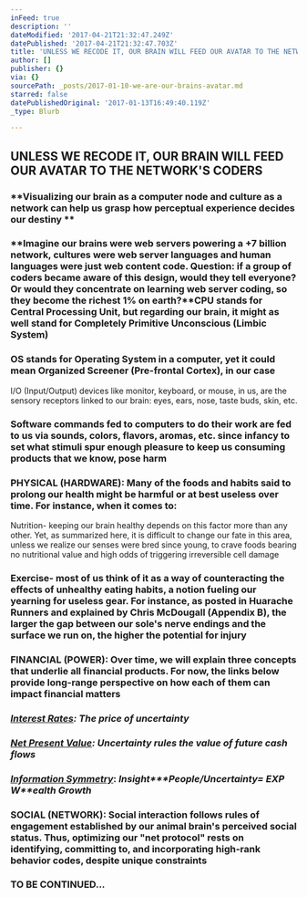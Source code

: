 ```yaml
---
inFeed: true
description: ''
dateModified: '2017-04-21T21:32:47.249Z'
datePublished: '2017-04-21T21:32:47.703Z'
title: 'UNLESS WE RECODE IT, OUR BRAIN WILL FEED OUR AVATAR TO THE NETWORK’S CODERS'
author: []
publisher: {}
via: {}
sourcePath: _posts/2017-01-10-we-are-our-brains-avatar.md
starred: false
datePublishedOriginal: '2017-01-13T16:49:40.119Z'
_type: Blurb

---
```

## **UNLESS WE RECODE IT, OUR BRAIN WILL FEED OUR AVATAR TO THE NETWORK'S CODERS**

### **Visualizing our brain as a computer node and culture as a network can help us grasp how perceptual experience decides our destiny **

### **Imagine our brains were web servers powering a +7 billion network, cultures were web server languages and human languages were just web content code. Question: if a group of coders became aware of this design, would they tell everyone? Or would they concentrate on learning web server coding, so they become the richest 1% on earth?****CPU** stands for Central Processing Unit, but regarding our brain, it might as well stand for Completely Primitive Unconscious (Limbic System) 

### **OS** stands for Operating System in a computer, yet it could mean Organized Screener (Pre-frontal Cortex), in our case 
I/O (Input/Output) devices like monitor, keyboard, or mouse, in us, are the sensory receptors linked to our brain: eyes, ears, nose, taste buds, skin, etc.

### Software commands fed to computers to do their work are fed to us via sounds, colors, flavors, aromas, etc. since infancy to set what stimuli spur enough pleasure to keep us consuming products that we know, pose harm

### PHYSICAL (HARDWARE): Many of the foods and habits said to prolong our health might be harmful or at best useless over time. For instance, when it comes to:
Nutrition- keeping our brain healthy depends on this factor more than any other. Yet, as summarized here, it is difficult to change our fate in this area, unless we realize our senses were bred since young, to crave foods bearing no nutritional value and high odds of triggering irreversible cell damage

### Exercise- most of us think of it as a way of counteracting the effects of unhealthy eating habits, a notion fueling our yearning for useless gear. For instance, as posted in Huarache Runners and explained by Chris McDougall (Appendix B), the larger the gap between our sole's nerve endings and the surface we run on, the higher the potential for injury

### FINANCIAL (POWER): Over time, we will explain three concepts that underlie all financial products. For now, the links below provide long-range perspective on how each of them can impact financial matters

### _**[Interest Rates][0]**: The price of uncertainty_

### _**[Net Present Value][1]**: Uncertainty rules the value of future cash flows_

### _**[Information Symmetry][2]**_: _**I**nsight**\*P**eople**/U**ncertainty**= EXP W**ealth **G**rowth_

### SOCIAL (NETWORK): Social interaction follows rules of engagement established by our animal brain's perceived social status. Thus, optimizing our "net protocol" rests on identifying, committing to, and incorporating high-rank behavior codes, despite unique constraints

### TO BE CONTINUED...

[0]: http://sequoian.com/wp-content/uploads/2015/12/The_Fixed-Income_Mother_of_All_Bubbles_E.pdf
[1]: http://sequoian.com/wp-content/uploads/2016/10/The-Discount-Rate-Pyramid-Scheme-2.0.pdf
[2]: http://sequoian.com/wp-content/uploads/2015/12/INCLUSIVE_CAPITALISM_SPRINGS_FROM_INFOR.pdf